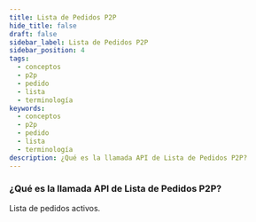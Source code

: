 ```yaml
---
title: Lista de Pedidos P2P
hide_title: false
draft: false
sidebar_label: Lista de Pedidos P2P
sidebar_position: 4
tags:
  - conceptos
  - p2p
  - pedido
  - lista
  - terminología
keywords:
  - conceptos
  - p2p
  - pedido
  - lista
  - terminología
description: ¿Qué es la llamada API de Lista de Pedidos P2P?
---
```


### ¿Qué es la llamada API de Lista de Pedidos P2P?

Lista de pedidos activos.
